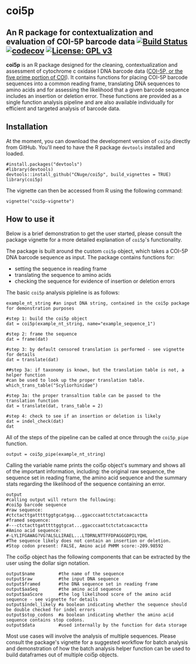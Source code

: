 # coi5p 
An R package for contextualization and evaluation of COI-5P barcode data
[![Build Status](https://travis-ci.com/CNuge/coi5p.svg?token=H6eQaqsE1kLqYX3zZ1Xz&branch=master)](https://travis-ci.com/CNuge/coi5p)
[![codecov](https://codecov.io/gh/CNuge/coi5p/branch/master/graph/badge.svg)](https://codecov.io/gh/CNuge/coi5p)
[![License: GPL v3](https://img.shields.io/badge/License-GPL%20v3-blue.svg)](http://www.gnu.org/licenses/gpl-3.0)
--------------------------------------------------------------------------

**coi5p** is an R package designed for the cleaning, contextualization and assessment of cytochrome c oxidase I DNA barcode data ([COI-5P, or the five prime portion of COI](https://en.wikipedia.org/wiki/Cytochrome_c_oxidase_subunit_I)). It contains functions for placing COI-5P barcode sequences into a common reading frame, translating DNA sequences to amino acids and for assessing the likelihood that a given barcode sequence includes an insertion or deletion error. These functions are provided as a single function analysis pipeline and are also available individually for efficient and targeted analysis of barcode data.

## Installation

At the moment, you can download the development version of `coi5p` directly from GitHub. You'll need to have the R package `devtools` installed and loaded.
```
#install.packages("devtools")
#library(devtools)
devtools::install_github("CNuge/coi5p", build_vignettes = TRUE)
library(coi5p)
```

The vignette can then be accessed from R using the following command:
```
vignette("coi5p-vignette")
```

## How to use it

Below is a brief demonstration to get the user started, please consult the package vignette for a more detailed explanation of `coi5p`'s functionality.

The package is built around the custom `coi5p` object, which takes a COI-5P DNA barcode sequence as input. The package contains functions for: 

  - setting the sequence in reading frame
  - translating the sequence to amino acids
  - checking the sequence for evidence of insertion or deletion errors

The basic `coi5p` analysis pipleline is as follows:
```
example_nt_string #an input DNA string, contained in the coi5p package for demonstration purposes

#step 1: build the coi5p object
dat = coi5p(example_nt_string, name="example_sequence_1")

#step 2: frame the sequence
dat = frame(dat)

#step 3: by default censored translation is performed - see vignette for details
dat = translate(dat)

##step 3a: if taxonomy is known, but the translation table is not, a helper function
#can be used to look up the proper translation table.
which_trans_table("Scyliorhinidae")

#step 3a: the proper transaltion table can be passed to the translation function
dat = translate(dat, trans_table = 2)

#step 4: check to see if an insertion or deletion is likely
dat = indel_check(dat)
dat
```
All of the steps of the pipeline can be called at once through the `coi5p_pipe` function.
```
output = coi5p_pipe(example_nt_string)
```
Calling the variable name prints the coi5p object's summary and shows all of the important information, including: the original raw sequence, the sequence set in reading frame, the amino acid sequence and the summary stats regarding the likelihood of the sequence containing an error.
```
output 
#calling output will return the following:
#coi5p barcode sequence
#raw sequence:
#ctctacttgatttttggtgcatgag...ggacccaattctctatcaacactta
#framed sequence:
#---ctctacttgatttttggtgcat...ggacccaattctctatcaacactta
#Amino acid sequence:
#-LYLIFGAWAG?VG?ALSLLIRAEL...LTDRNLNTTFFDPAGGGDPILYQHL
#The sequence likely does not contain an insertion or deletion.
#Stop codon present: FALSE, Amino acid PHMM score:-209.98592
```
The coi5p object has the following components that can be extracted by the user using the dollar sign notation.
```
output$name         #the name of the sequence 
output$raw          #the input DNA sequence
output$framed       #the DNA sequence set in reading frame
output$aaSeq        #the amino acid sequence
output$aaScore      #the log likelihood score of the amino acid sequence - see vignette for details
output$indel_likely #a boolean indicating whether the sequence should be double checked for indel errors
output$stop_codons  #a boolean indicating whether the amino acid sequence contains stop codons.
output$data         #used internally by the function for data storage
```
Most use cases will involve the analysis of multiple sequences. Please consult the package's vignette for a suggested workflow for batch analysis and demonstration of how the batch analysis helper function can be used to build dataframes out of multiple coi5p objects.
